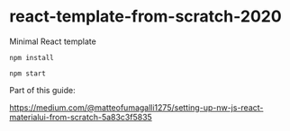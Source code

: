 # react-template-from-scratch-2020
Minimal React template

```
npm install

npm start
```

Part of this guide:

https://medium.com/@matteofumagalli1275/setting-up-nw-js-react-materialui-from-scratch-5a83c3f5835
